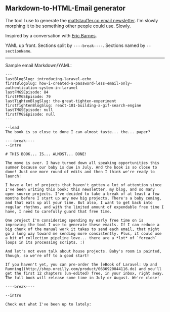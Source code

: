 ## Markdown-to-HTML-Email generator

The tool I use to generate the [mattstauffer.co email newsletter](https://mattstauffer.co/newsletter). I'm slowly morphing it to be something other people could use. Slowly.

Inspired by a conversation with [Eric Barnes](http://twitter.com/ericlbarnes).

YAML up front. Sections split by `----break----`. Sections named by `--sectionName`.

-----------

Sample email Markdown/YAML:

```
---
lastBlogSlug: introducing-laravel-echo
firstBlogSlug: how-i-created-a-password-less-email-only-authentication-system-in-laravel
lastFMGSEpisode: 84
firstFMGSEpisode: 79
lastTightenBlogSlug: the-great-tighten-experiment
firstTightenBlogSlug: react-101-building-a-gif-search-engine
lastTMGSEpisode: null 
firstTMGSEpisode: null
---

--lead
The book is so close to done I can almost taste... the... paper?

----break----
--intro

# THIS BOOK... IS... ALMOST... DONE!

The move is over. I have turned down all speaking opportunities this summer because our baby is due in July. And the book is so close to done! Just one more round of edits and then I think we're ready to launch!

I have a lot of projects that haven't gotten a lot of attention since I've been writing this book: this newsletter, my blog, and so many open source projects. I've decided to take a break of at least a few months before I start up any new big projects. There's a baby coming, and that eats up all your time. But also, I want to get back into regular rhythms, and with the limited amount of expendable free time I have, I need to carefully guard that free time.

One project I'm considering spending my early free time on is improving the tool I use to generate these emails. If I can reduce a big chunk of the manual work it takes to send each email, that might go a long way toward me sending more consistently. Plus, it could use a bit of collection pipeline love... there are a *lot* of `foreach` loops in its processing scripts. :)

And let's not even talk about house projects. Baby's room is painted, though, so we're off to a good start!

If you haven't yet, you can pre-order the [eBook of Laravel: Up and Running](http://shop.oreilly.com/product/0636920044116.do) and you'll get the first 12 chapters (un-edited) free, in your inbox, right away. The full book will release some time in July or August. We're close!

----break----

--intro

Check out what I've been up to lately:
```
